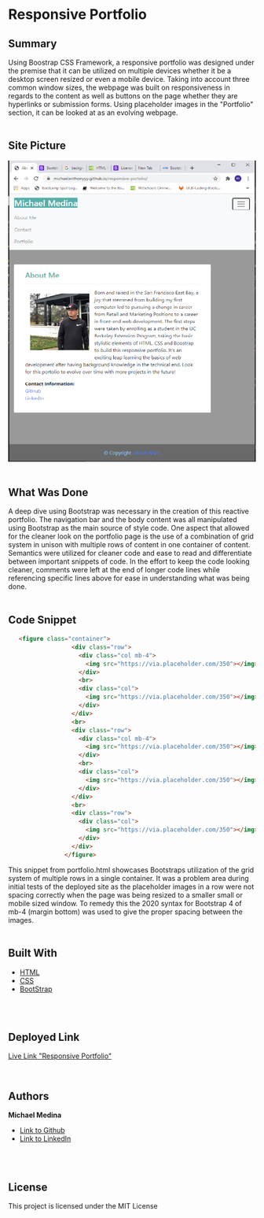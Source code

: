 # Responsive Portfolio

## Summary
Using Boostrap CSS Framework, a responsive portfolio was designed under the premise that it can be utilized on multiple devices 
whether it be a desktop screen resized or even a mobile device. Taking into account three common window sizes, the webpage was built on responsiveness in regards to the content as well as buttons on the page whether they are hyperlinks or submission forms. Using placeholder images in the "Portfolio" section, it can be looked at as an evolving webpage.
<br>
<br>

## Site Picture
![Site](Assets/Images/screenshot.png)
<br>
<br>

## What Was Done
A deep dive using Bootstrap was necessary in the creation of this reactive portfolio. The navigation bar and the body content was all manipulated using Bootstrap as the main source of style code. One aspect that allowed for the cleaner look on the portfolio page is the use of a combination of grid system in unison with multiple rows of content in one container of content. Semantics were utilized for cleaner code and ease to read and differentiate between important snippets of code. In the effort to keep the code looking cleaner, comments were left at the end of longer code lines while referencing specific lines above for ease in understanding what was being done.
<br>
<br>

## Code Snippet
```html
   <figure class="container">
                  <div class="row">
                    <div class="col mb-4">
                      <img src="https://via.placeholder.com/350"></img>
                    </div>
                    <br>
                    <div class="col">
                      <img src="https://via.placeholder.com/350"></img>
                    </div>
                  </div>
                  <br>
                  <div class="row">
                    <div class="col mb-4">
                      <img src="https://via.placeholder.com/350"></img>
                    </div>
                    <br>
                    <div class="col">
                      <img src="https://via.placeholder.com/350"></img>
                    </div>
                  </div>
                  <br>
                  <div class="row">
                    <div class="col">
                      <img src="https://via.placeholder.com/350"></img>
                    </div>
                  </div>
                </figure>
```
This snippet from portfolio.html showcases Bootstraps utilization of the grid system of multiple rows in a single container. It was a problem area during initial tests of the deployed site as the placeholder images in a row were not spacing correctly when the page was being resized to a smaller small or mobile sized window. To remedy this the 2020 syntax for Bootstrap 4 of mb-4 (margin bottom) was used to give the proper spacing between the images. 
<br>
<br>

## Built With

* [HTML](https://developer.mozilla.org/en-US/docs/Web/HTML)
* [CSS](https://developer.mozilla.org/en-US/docs/Web/CSS)
* [BootStrap](https://getbootstrap.com/)

<br>
<br>

## Deployed Link

[Live Link "Responsive Portfolio"](https://michaelanthonyyy.github.io/responsive-portolio/)

<br>

## Authors

**Michael Medina** 
- [Link to Github](https://github.com/michaelanthonyyy)
- [Link to LinkedIn](https://www.linkedin.com/in/michael-medina-22aa70200?lipi=urn%3Ali%3Apage%3Ad_flagship3_profile_view_base_contact_details%3B311BosSLTMS4JkhAfkX61A%3D%3D)

<br>
<br>

## License

This project is licensed under the MIT License 